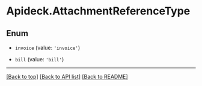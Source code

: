 # Apideck.AttachmentReferenceType

## Enum


* `invoice` (value: `'invoice'`)

* `bill` (value: `'bill'`)


---

[[Back to top]](#) [[Back to API list]](../../../../README.md#documentation-for-api-endpoints) [[Back to README]](../../../../README.md)


